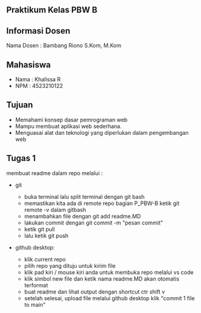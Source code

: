 Praktikum Kelas PBW B
----
## Informasi Dosen
 Nama Dosen : Bambang Riono S.Kom, M.Kom
 ## Mahasiswa

 - Nama   : Khalissa R
 - NPM    : 4523210122
## Tujuan
- Memahami konsep dasar pemrograman web
- Mampu membuat  aplikasi web sederhana.
- Menguasai alat dan teknologi yang diperlukan dalam pengembangan web

## Tugas 1
membuat readme dalam repo melalui :
- git
  - buka terminal lalu split terminal dengan git bash
  - memastikan kita ada di remote repo bagian P_PBW-B ketik git remote -v dalam gitbash
  - menambahkan file dengan git add readme.MD  
  - lakukan commit dengan git commit -m "pesan commit"
  - ketik git pull
  - lalu ketik git push


- github desktop:
    - klik current repo
    - pilih repo yang dituju untuk kirim file
    - klik pad kiri / mouse kiri anda untuk membuka repo melalui vs code
    - klik simbol new file dan ketik nama readme.MD akan otomatis terformat
    - buat readme dan lihat output dengan shortcut ctr  shift v
    - setelah selesai, upload file melalui github desktop klik "commit 1 file to main"



